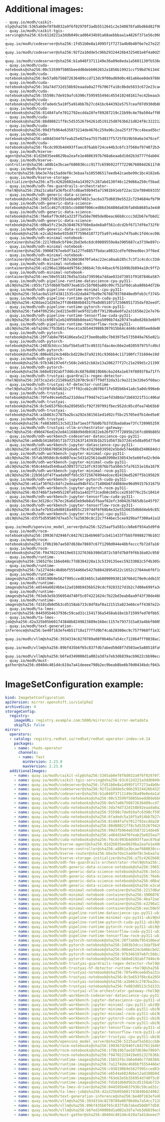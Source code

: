 # Additional images:
    - quay.io/modh/caikit-nlp@sha256:5365ab0ef8f8d032a9f6f02970f3adb5512641c2e340876fa8bd66d82f98c82c
    - quay.io/modh/caikit-tgis-serving@sha256:63c612d221a3ddb049cad06434b91a68aebbbaa1a4826f371e56c06071c5f06b
    - quay.io/modh/codeserver@sha256:1fd51b0e8a14995f1f7273a4b0b40f6e7e27e225ab179959747846e54079d61e
    - quay.io/modh/codeserver@sha256:92f2a10dde5c96b29324426b4325401e8f4a0d257e439927172d5fe909289c44
    - quay.io/modh/codeserver@sha256:b1a048f3711149e36a89e0eda1a5601130fb536ecc0aabae42ab6e4d26977354
    - quay.io/modh/cuda-notebooks@sha256:00c53599f5085beedd0debb062652a1856b19921ccf59bd76134471d24c3fa7d
    - quay.io/modh/cuda-notebooks@sha256:0e57a0b756872636489ccd713dc9f00ad69d0c481a66ee0de97860f13b4fedcd
    - quay.io/modh/cuda-notebooks@sha256:3da74d732d158b92eaada0a27fb7067fa18c8bde5033c672e23caed0f21d6481
    - quay.io/modh/cuda-notebooks@sha256:55598c7de919afc6390cf59595549dc4554102481617ec42beaa3c47ef26d5e4
    - quay.io/modh/cuda-notebooks@sha256:6fadedc5a10f5a914bb7b27cd41bc644392e5757ceaf07d930db884112054265
    - quay.io/modh/cuda-notebooks@sha256:81484fafe7012792ecdda28fef89287219c21b99c4e79a504aff0b265d94b429
    - quay.io/modh/cuda-notebooks@sha256:88d80821ff8c5d53526794261d519125d0763b621d824f8c3222127dab7b6cc8
    - quay.io/modh/cuda-notebooks@sha256:99d3fb964e635873214de4676c259a96c2ea25f3f79cc4bead5bc9f39aba34c0
    - quay.io/modh/cuda-notebooks@sha256:a484d344f6feab25e025ea75575d837f5725f819b50a6e3476cef1f9925c07a5
    - quay.io/modh/cuda-notebooks@sha256:f6cdc993b4d493ffaec876abb724ce44b3c6fc37560af974072b346e45ac1a3b
    - quay.io/modh/kserve-agent@sha256:81d2b035ee8629ba2eafe1e4086397b768a6eaa6d10d2b3d777fdab041039495
    - quay.io/modh/kserve-controller@sha256:a88b1e3bcaef680030ccc9177c659b922f77229676084d26117d69bb62c45f1d
    - quay.io/modh/kserve-router@sha256:bbe3e7da15addef8c3ebaa7a105506517eedb42caebe99c1bc4182e6acac89f8
    - quay.io/modh/kserve-storage-initializer@sha256:a75c4262b602e4a143927c267abd130f46c129d66a250cf5bad3b50b84a9cbfa
    - quay.io/modh/odh-fms-guardrails-orchestrator-rhel9@sha256:29a21ca8afa36fbcd7cd8ae59b945a71981b91ebf22ac32ef804693355e36783
    - quay.io/modh/odh-generic-data-science-notebook@sha256:39853fd63555ebba097483c5ac6a375d6039e5522c7294684efb7966ba4bc693
    - quay.io/modh/odh-generic-data-science-notebook@sha256:3e51c462fc03b5ccb080f006ced86d36480da036fa04b8685a3e4d6d51a817ba
    - quay.io/modh/odh-generic-data-science-notebook@sha256:76e6af79c601a323f75a58e7005de0beac66b8cccc3d2b67efb6d11d85f0cfa1
    - quay.io/modh/odh-generic-data-science-notebook@sha256:d0ba5fc23e2b3846763f60e8ade8a0f561cdcd2bf6717df6e732f6f8b68b89c4
    - quay.io/modh/odh-generic-data-science-notebook@sha256:e2cab24ebe935d87f7596418772f5a97ce6a2e747ba0c1fd4cec08a728e99403
    - quay.io/modh/odh-minimal-notebook-container@sha256:2217d8a9cbf84c2bd3e6c6dc09089559e8a3905687ca3739e897c4b45e2b00b3
    - quay.io/modh/odh-minimal-notebook-container@sha256:39068767eebdf3a127fe8857fbdaca0832cdfef69eed6ec3ff6ed1858029420f
    - quay.io/modh/odh-minimal-notebook-container@sha256:4ba72ae7f367a36030470fa4ac22eca0aab285c7c3f1c4cdcc33dc07aa522143
    - quay.io/modh/odh-minimal-notebook-container@sha256:e2296a1386e4d9756c386b4c7dc44bac6f61b99b3b894a10c9ff2d8d5602ca4e
    - quay.io/modh/odh-minimal-notebook-container@sha256:eec50e5518176d5a31da739596a7ddae032d73851f9107846a587442ebd10a82
    - quay.io/modh/odh-pipeline-runtime-datascience-cpu-py311-ubi9@sha256:c055cf15fd6b07bd973ea615c5bf085a80c09cf52af0dcaba88bb4d726e41083
    - quay.io/modh/odh-pipeline-runtime-minimal-cpu-py311-ubi9@sha256:5b5ac0a51df43811535cd2da847fbd9e7676879376040ed9feb3cf3745411ced
    - quay.io/modh/odh-pipeline-runtime-pytorch-cuda-py311-ubi9@sha256:420dae21d265e2ffd84884b8431f9a0d851071f2506051735daf02eedf29b80d
    - quay.io/modh/odh-pipeline-runtime-pytorch-rocm-py311-ubi9@sha256:fa04f09256c2ed215ed07ae9fd21dbf79129ba6e0fa2a31650e22e7e76c36f76
    - quay.io/modh/odh-pipeline-runtime-tensorflow-cuda-py311-ubi9@sha256:05fcb1c6907a1eb249568b8dea41f6ea5096b74a20747ea8e826b3e60f8ea94f
    - quay.io/modh/odh-pipeline-runtime-tensorflow-rocm-py311-ubi9@sha256:ebfa2d4c7fb3b81cfeec41a365443988b307915b64c4d46c4d05ee8de0860908
    - quay.io/modh/odh-pytorch-notebook@sha256:20f7ab8e7954106ea5e22f3ee0ba8bc7b03975e5735049a765e021aa7eb06861
    - quay.io/modh/odh-pytorch-notebook@sha256:2403b3dccc3daf5b45a973c49331fdac4ec66e2e020597975fcd9cb4a625099b
    - quay.io/modh/odh-pytorch-notebook@sha256:806e6524cb46bcbd228e37a92191c936bb4c117100fc731604e19df80286b19d
    - quay.io/modh/odh-pytorch-notebook@sha256:97b346197e6fc568c2eb52cb82e13a206277f27c21e299d1c211997f140f638b
    - quay.io/modh/odh-pytorch-notebook@sha256:b68e0192abf7d46c8c6876d0819b66c6a2d4a1e674f8893f8a71ffdcba96866c
    - quay.io/modh/odh-trustyai-guardrails-regex-detector-rhel9@sha256:2d73ca2a5c21589ad252070c9c677f9df32da31c9a2213e326e5f60acc167744
    - quay.io/modh/odh-trustyai-hf-detector-runtime-rhel9@sha256:3c7d3f8fdb54632c2fff02ceb2cd0786f1fe585b6b41a6c5a0dc996e6d21321f
    - quay.io/modh/odh-trustyai-notebook@sha256:70fe49cee6d5a231ddea7f94d7e21aefd3d8da71b69321f51c406a92173d3334
    - quay.io/modh/odh-trustyai-notebook@sha256:8c5e653f6bc6a2050565cf92f397991fbec952dc05cdfea74b65b8fd3047c9d4
    - quay.io/modh/odh-trustyai-notebook@sha256:a1b863c2787ba2bca292e381561ed1d92cf5bc25705edfb1ded5e0720a12d102
    - quay.io/modh/odh-trustyai-notebook@sha256:fe883d8513c5d133af1ee3f7bb0b7b37d3bada8ae73fc7209052591d4be681c0
    - quay.io/modh/odh-trustyai-vllm-orchestrator-gateway-rhel9@sha256:d90d476ed2e2e8411688d9ddb91022eb26f977f72895b216fcd89b885890a479
    - quay.io/modh/odh-workbench-codeserver-datascience-cpu-py311-ubi9@sha256:a40db3418d501f1b7725263f14393b1b251d56f3b372dce5d8a95d77b486f1ff
    - quay.io/modh/odh-workbench-jupyter-datascience-cpu-py311-ubi9@sha256:ed51559b670856391ebe6cf9c47d296039502e5bde574e68bd340684dc8a7624
    - quay.io/modh/odh-workbench-jupyter-minimal-cpu-py311-ubi9@sha256:35fab3958dc8c6d087eac5431d2561dad03998e338543e5e66fed2c9d4e5729e
    - quay.io/modh/odh-workbench-jupyter-minimal-cuda-py311-ubi9@sha256:958c44dad544baa5309737121dfc933876b75a50dc5fa76151e18a1679144c1c
    - quay.io/modh/odh-workbench-jupyter-minimal-rocm-py311-ubi9@sha256:22b561df47faada9dffb5c55725676994edcec02419ed5207f5b1956291dc12e
    - quay.io/modh/odh-workbench-jupyter-pytorch-cuda-py311-ubi9@sha256:e61af30f62c64fc2edeaad94bf41c71406b6fd408dee96d99157b316758ed6ba
    - quay.io/modh/odh-workbench-jupyter-pytorch-rocm-py311-ubi9@sha256:4b3746bf3a9495228fa93a1a4d2ff2cedb8cb85cce2010776c25c10414fa42ba
    - quay.io/modh/odh-workbench-jupyter-tensorflow-cuda-py311-ubi9@sha256:8ac3d128cc767ec26a6d3eb9eb8a5fbaaf82efc3d042b7665db1e45f9717c0e2
    - quay.io/modh/odh-workbench-jupyter-tensorflow-rocm-py311-ubi9@sha256:dcbafe7b92a9d8818a4055c21974df6f68b4e32e5526635d68d4eb9c8534d704
    - quay.io/modh/odh-workbench-jupyter-trustyai-cpu-py311-ubi9@sha256:d35f5d595807d7ea57c7a25030c8c22c7f44bec5cee929baff300a41a1b6219c
    - quay.io/modh/openvino_model_server@sha256:5225aaf5a581ccb8e6f934a5d9fdd9d3d5ad90009dcee6b75d422acce29c33f3
    - quay.io/modh/rocm-notebooks@sha256:199367d2946fc8427611b4b96071cb411433ffbb5f0988279b10150020af22db
    - quay.io/modh/rocm-notebooks@sha256:1f0b19b7ae587d638e78697c67f1290d044e48bfecccfb72d7a16faeba13f980
    - quay.io/modh/rocm-notebooks@sha256:f94702219419e651327636b390d1872c58fd7b8f9f6b16a02c958ffb918eded3
    - quay.io/modh/runtime-images@sha256:15652f6c1b6e048c77d8384220a13c5339135eec59233082c5f4b305ce5ffb01
    - quay.io/modh/runtime-images@sha256:7a1274d4c4b8bbf5554466e5427b88428954522c1652c27044e6f6f1d87b85fd
    - quay.io/modh/runtime-images@sha256:c938190b9e562f995cced83465c3ab809099301107664170e9cddb1554c9912c
    - quay.io/modh/runtime-images@sha256:e6544a6024bbe12ad108b9d36b529cdcf9283327d1b2c7d08e699fa3cb22392c
    - quay.io/modh/runtime-images@sha256:f63eb3e5b356954d740f5c074221624c7b22bd3eab8aa9f43f30de468e22a0d2
    - quay.io/modh/runtime-images@sha256:fd101db0d5b3cd5158ab733c0df8af0a121515a823e66ceff4387e22c29dbe92
    - quay.io/modh/ta-lmes-driver@sha256:044595b4637936c59cad31c1541736a5458ab16e1b71599fed70fbb51f742d5b
    - quay.io/modh/ta-lmes-job@sha256:d2a325b05b601743848b8249823889e168ec1157e7937315a83a4bbf60052989
    - quay.io/modh/text-generation-inference@sha256:be40f163efe4b51718a177ffd9bf4cab20308ec9c757f968ff1e324e0878421e
    - quay.io/modh/vllm@sha256:3934334c8270789a08f0b40a7a54cc712864fff0838ac2990a3b5711e175eef5
    - quay.io/modh/vllm@sha256:89bf435b6f65c837fdb7abed50d8f7d503ae5a88518fa9bd66a9e31fdde331a0
    - quay.io/modh/vllm@sha256:b6fed349008d1a002a3d7a7eb3d6839acb9622cbb90eca363320ce26f3ede185
    - quay.io/modh/must-gather@sha256:d0404c401d4c619a7a41deeee798b2ec9beab8be6b70d0434bdcf043a0924330




# ImageSetConfiguration example:
```yaml
kind: ImageSetConfiguration
apiVersion: mirror.openshift.io/v1alpha2
archiveSize: 4
storageConfig:
  registry: 
    imageURL: registry.example.com:5000/mirror/oc-mirror-metadata
    skipTLS: false                       
mirror:
  operators:
  - catalog: registry.redhat.io/redhat/redhat-operator-index:v4.14
    packages:
    - name: rhods-operator
      channels:
      - name: fast
        minVersion: 2.23.0
        maxVersion: 2.23.0
  additionalImages:   
    - name: quay.io/modh/caikit-nlp@sha256:5365ab0ef8f8d032a9f6f02970f3adb5512641c2e340876fa8bd66d82f98c82c
    - name: quay.io/modh/caikit-tgis-serving@sha256:63c612d221a3ddb049cad06434b91a68aebbbaa1a4826f371e56c06071c5f06b
    - name: quay.io/modh/codeserver@sha256:1fd51b0e8a14995f1f7273a4b0b40f6e7e27e225ab179959747846e54079d61e
    - name: quay.io/modh/codeserver@sha256:92f2a10dde5c96b29324426b4325401e8f4a0d257e439927172d5fe909289c44
    - name: quay.io/modh/codeserver@sha256:b1a048f3711149e36a89e0eda1a5601130fb536ecc0aabae42ab6e4d26977354
    - name: quay.io/modh/cuda-notebooks@sha256:00c53599f5085beedd0debb062652a1856b19921ccf59bd76134471d24c3fa7d
    - name: quay.io/modh/cuda-notebooks@sha256:0e57a0b756872636489ccd713dc9f00ad69d0c481a66ee0de97860f13b4fedcd
    - name: quay.io/modh/cuda-notebooks@sha256:3da74d732d158b92eaada0a27fb7067fa18c8bde5033c672e23caed0f21d6481
    - name: quay.io/modh/cuda-notebooks@sha256:55598c7de919afc6390cf59595549dc4554102481617ec42beaa3c47ef26d5e4
    - name: quay.io/modh/cuda-notebooks@sha256:6fadedc5a10f5a914bb7b27cd41bc644392e5757ceaf07d930db884112054265
    - name: quay.io/modh/cuda-notebooks@sha256:81484fafe7012792ecdda28fef89287219c21b99c4e79a504aff0b265d94b429
    - name: quay.io/modh/cuda-notebooks@sha256:88d80821ff8c5d53526794261d519125d0763b621d824f8c3222127dab7b6cc8
    - name: quay.io/modh/cuda-notebooks@sha256:99d3fb964e635873214de4676c259a96c2ea25f3f79cc4bead5bc9f39aba34c0
    - name: quay.io/modh/cuda-notebooks@sha256:a484d344f6feab25e025ea75575d837f5725f819b50a6e3476cef1f9925c07a5
    - name: quay.io/modh/cuda-notebooks@sha256:f6cdc993b4d493ffaec876abb724ce44b3c6fc37560af974072b346e45ac1a3b
    - name: quay.io/modh/kserve-agent@sha256:81d2b035ee8629ba2eafe1e4086397b768a6eaa6d10d2b3d777fdab041039495
    - name: quay.io/modh/kserve-controller@sha256:a88b1e3bcaef680030ccc9177c659b922f77229676084d26117d69bb62c45f1d
    - name: quay.io/modh/kserve-router@sha256:bbe3e7da15addef8c3ebaa7a105506517eedb42caebe99c1bc4182e6acac89f8
    - name: quay.io/modh/kserve-storage-initializer@sha256:a75c4262b602e4a143927c267abd130f46c129d66a250cf5bad3b50b84a9cbfa
    - name: quay.io/modh/odh-fms-guardrails-orchestrator-rhel9@sha256:29a21ca8afa36fbcd7cd8ae59b945a71981b91ebf22ac32ef804693355e36783
    - name: quay.io/modh/odh-generic-data-science-notebook@sha256:39853fd63555ebba097483c5ac6a375d6039e5522c7294684efb7966ba4bc693
    - name: quay.io/modh/odh-generic-data-science-notebook@sha256:3e51c462fc03b5ccb080f006ced86d36480da036fa04b8685a3e4d6d51a817ba
    - name: quay.io/modh/odh-generic-data-science-notebook@sha256:76e6af79c601a323f75a58e7005de0beac66b8cccc3d2b67efb6d11d85f0cfa1
    - name: quay.io/modh/odh-generic-data-science-notebook@sha256:d0ba5fc23e2b3846763f60e8ade8a0f561cdcd2bf6717df6e732f6f8b68b89c4
    - name: quay.io/modh/odh-generic-data-science-notebook@sha256:e2cab24ebe935d87f7596418772f5a97ce6a2e747ba0c1fd4cec08a728e99403
    - name: quay.io/modh/odh-minimal-notebook-container@sha256:2217d8a9cbf84c2bd3e6c6dc09089559e8a3905687ca3739e897c4b45e2b00b3
    - name: quay.io/modh/odh-minimal-notebook-container@sha256:39068767eebdf3a127fe8857fbdaca0832cdfef69eed6ec3ff6ed1858029420f
    - name: quay.io/modh/odh-minimal-notebook-container@sha256:4ba72ae7f367a36030470fa4ac22eca0aab285c7c3f1c4cdcc33dc07aa522143
    - name: quay.io/modh/odh-minimal-notebook-container@sha256:e2296a1386e4d9756c386b4c7dc44bac6f61b99b3b894a10c9ff2d8d5602ca4e
    - name: quay.io/modh/odh-minimal-notebook-container@sha256:eec50e5518176d5a31da739596a7ddae032d73851f9107846a587442ebd10a82
    - name: quay.io/modh/odh-pipeline-runtime-datascience-cpu-py311-ubi9@sha256:c055cf15fd6b07bd973ea615c5bf085a80c09cf52af0dcaba88bb4d726e41083
    - name: quay.io/modh/odh-pipeline-runtime-minimal-cpu-py311-ubi9@sha256:5b5ac0a51df43811535cd2da847fbd9e7676879376040ed9feb3cf3745411ced
    - name: quay.io/modh/odh-pipeline-runtime-pytorch-cuda-py311-ubi9@sha256:420dae21d265e2ffd84884b8431f9a0d851071f2506051735daf02eedf29b80d
    - name: quay.io/modh/odh-pipeline-runtime-pytorch-rocm-py311-ubi9@sha256:fa04f09256c2ed215ed07ae9fd21dbf79129ba6e0fa2a31650e22e7e76c36f76
    - name: quay.io/modh/odh-pipeline-runtime-tensorflow-cuda-py311-ubi9@sha256:05fcb1c6907a1eb249568b8dea41f6ea5096b74a20747ea8e826b3e60f8ea94f
    - name: quay.io/modh/odh-pipeline-runtime-tensorflow-rocm-py311-ubi9@sha256:ebfa2d4c7fb3b81cfeec41a365443988b307915b64c4d46c4d05ee8de0860908
    - name: quay.io/modh/odh-pytorch-notebook@sha256:20f7ab8e7954106ea5e22f3ee0ba8bc7b03975e5735049a765e021aa7eb06861
    - name: quay.io/modh/odh-pytorch-notebook@sha256:2403b3dccc3daf5b45a973c49331fdac4ec66e2e020597975fcd9cb4a625099b
    - name: quay.io/modh/odh-pytorch-notebook@sha256:806e6524cb46bcbd228e37a92191c936bb4c117100fc731604e19df80286b19d
    - name: quay.io/modh/odh-pytorch-notebook@sha256:97b346197e6fc568c2eb52cb82e13a206277f27c21e299d1c211997f140f638b
    - name: quay.io/modh/odh-pytorch-notebook@sha256:b68e0192abf7d46c8c6876d0819b66c6a2d4a1e674f8893f8a71ffdcba96866c
    - name: quay.io/modh/odh-trustyai-guardrails-regex-detector-rhel9@sha256:2d73ca2a5c21589ad252070c9c677f9df32da31c9a2213e326e5f60acc167744
    - name: quay.io/modh/odh-trustyai-hf-detector-runtime-rhel9@sha256:3c7d3f8fdb54632c2fff02ceb2cd0786f1fe585b6b41a6c5a0dc996e6d21321f
    - name: quay.io/modh/odh-trustyai-notebook@sha256:70fe49cee6d5a231ddea7f94d7e21aefd3d8da71b69321f51c406a92173d3334
    - name: quay.io/modh/odh-trustyai-notebook@sha256:8c5e653f6bc6a2050565cf92f397991fbec952dc05cdfea74b65b8fd3047c9d4
    - name: quay.io/modh/odh-trustyai-notebook@sha256:a1b863c2787ba2bca292e381561ed1d92cf5bc25705edfb1ded5e0720a12d102
    - name: quay.io/modh/odh-trustyai-notebook@sha256:fe883d8513c5d133af1ee3f7bb0b7b37d3bada8ae73fc7209052591d4be681c0
    - name: quay.io/modh/odh-trustyai-vllm-orchestrator-gateway-rhel9@sha256:d90d476ed2e2e8411688d9ddb91022eb26f977f72895b216fcd89b885890a479
    - name: quay.io/modh/odh-workbench-codeserver-datascience-cpu-py311-ubi9@sha256:a40db3418d501f1b7725263f14393b1b251d56f3b372dce5d8a95d77b486f1ff
    - name: quay.io/modh/odh-workbench-jupyter-datascience-cpu-py311-ubi9@sha256:ed51559b670856391ebe6cf9c47d296039502e5bde574e68bd340684dc8a7624
    - name: quay.io/modh/odh-workbench-jupyter-minimal-cpu-py311-ubi9@sha256:35fab3958dc8c6d087eac5431d2561dad03998e338543e5e66fed2c9d4e5729e
    - name: quay.io/modh/odh-workbench-jupyter-minimal-cuda-py311-ubi9@sha256:958c44dad544baa5309737121dfc933876b75a50dc5fa76151e18a1679144c1c
    - name: quay.io/modh/odh-workbench-jupyter-minimal-rocm-py311-ubi9@sha256:22b561df47faada9dffb5c55725676994edcec02419ed5207f5b1956291dc12e
    - name: quay.io/modh/odh-workbench-jupyter-pytorch-cuda-py311-ubi9@sha256:e61af30f62c64fc2edeaad94bf41c71406b6fd408dee96d99157b316758ed6ba
    - name: quay.io/modh/odh-workbench-jupyter-pytorch-rocm-py311-ubi9@sha256:4b3746bf3a9495228fa93a1a4d2ff2cedb8cb85cce2010776c25c10414fa42ba
    - name: quay.io/modh/odh-workbench-jupyter-tensorflow-cuda-py311-ubi9@sha256:8ac3d128cc767ec26a6d3eb9eb8a5fbaaf82efc3d042b7665db1e45f9717c0e2
    - name: quay.io/modh/odh-workbench-jupyter-tensorflow-rocm-py311-ubi9@sha256:dcbafe7b92a9d8818a4055c21974df6f68b4e32e5526635d68d4eb9c8534d704
    - name: quay.io/modh/odh-workbench-jupyter-trustyai-cpu-py311-ubi9@sha256:d35f5d595807d7ea57c7a25030c8c22c7f44bec5cee929baff300a41a1b6219c
    - name: quay.io/modh/openvino_model_server@sha256:5225aaf5a581ccb8e6f934a5d9fdd9d3d5ad90009dcee6b75d422acce29c33f3
    - name: quay.io/modh/rocm-notebooks@sha256:199367d2946fc8427611b4b96071cb411433ffbb5f0988279b10150020af22db
    - name: quay.io/modh/rocm-notebooks@sha256:1f0b19b7ae587d638e78697c67f1290d044e48bfecccfb72d7a16faeba13f980
    - name: quay.io/modh/rocm-notebooks@sha256:f94702219419e651327636b390d1872c58fd7b8f9f6b16a02c958ffb918eded3
    - name: quay.io/modh/runtime-images@sha256:15652f6c1b6e048c77d8384220a13c5339135eec59233082c5f4b305ce5ffb01
    - name: quay.io/modh/runtime-images@sha256:7a1274d4c4b8bbf5554466e5427b88428954522c1652c27044e6f6f1d87b85fd
    - name: quay.io/modh/runtime-images@sha256:c938190b9e562f995cced83465c3ab809099301107664170e9cddb1554c9912c
    - name: quay.io/modh/runtime-images@sha256:e6544a6024bbe12ad108b9d36b529cdcf9283327d1b2c7d08e699fa3cb22392c
    - name: quay.io/modh/runtime-images@sha256:f63eb3e5b356954d740f5c074221624c7b22bd3eab8aa9f43f30de468e22a0d2
    - name: quay.io/modh/runtime-images@sha256:fd101db0d5b3cd5158ab733c0df8af0a121515a823e66ceff4387e22c29dbe92
    - name: quay.io/modh/ta-lmes-driver@sha256:044595b4637936c59cad31c1541736a5458ab16e1b71599fed70fbb51f742d5b
    - name: quay.io/modh/ta-lmes-job@sha256:d2a325b05b601743848b8249823889e168ec1157e7937315a83a4bbf60052989
    - name: quay.io/modh/text-generation-inference@sha256:be40f163efe4b51718a177ffd9bf4cab20308ec9c757f968ff1e324e0878421e
    - name: quay.io/modh/vllm@sha256:3934334c8270789a08f0b40a7a54cc712864fff0838ac2990a3b5711e175eef5
    - name: quay.io/modh/vllm@sha256:89bf435b6f65c837fdb7abed50d8f7d503ae5a88518fa9bd66a9e31fdde331a0
    - name: quay.io/modh/vllm@sha256:b6fed349008d1a002a3d7a7eb3d6839acb9622cbb90eca363320ce26f3ede185
    - name: quay.io/modh/must-gather@sha256:d0404c401d4c619a7a41deeee798b2ec9beab8be6b70d0434bdcf043a0924330



```
